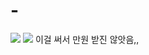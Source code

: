 # -
<img src="https://img1.daumcdn.net/thumb/R1280x0/?scode=mtistory2&fname=https%3A%2F%2Fblog.kakaocdn.net%2Fdn%2FcD5Swt%2FbtsJYdu6wEY%2Fmw5WRbgf5cKeetizSS33Mk%2Fimg.jpg" />
<img src="https://blog.kakaocdn.net/dn/btUrD9/btsJX8ACWDy/3z5lgEHci9OvYBSSmyDap1/img.webp" />
이걸 써서 만원 받진 않앗음,,
